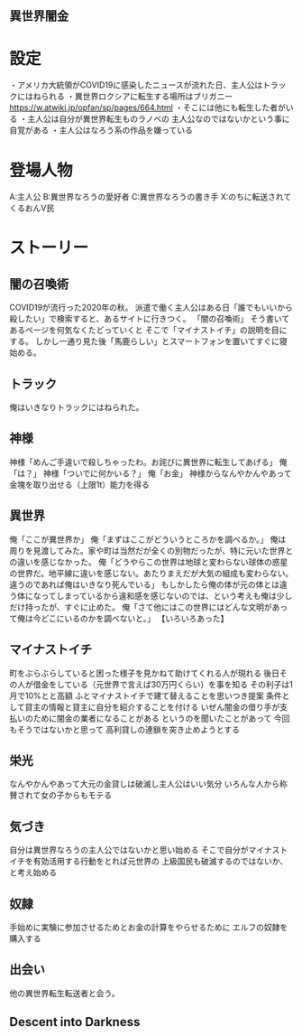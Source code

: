 異世界闇金
---
# 設定
・アメリカ大統領がCOVID19に感染したニュースが流れた日、主人公はトラックにはねられる
・異世界ロクシアに転生する場所はブリガニー
https://w.atwiki.jp/opfan/sp/pages/664.html
・そこには他にも転生した者がいる
・主人公は自分が異世界転生ものラノベの
主人公なのではないかという事に自覚がある
・主人公はなろう系の作品を嫌っている

# 登場人物
A:主人公
B:異世界なろうの愛好者
C:異世界なろうの書き手
X:のちに転送されてくるおんV民

# ストーリー
## 闇の召喚術
COVID19が流行った2020年の秋。
派遣で働く主人公はある日「誰でもいいから殺したい」で検索すると、あるサイトに行きつく。
「闇の召喚術」
そう書いてあるページを何気なくたどっていくと
そこで「マイナストイチ」の説明を目にする。
しかし一通り見た後「馬鹿らしい」とスマートフォンを置いてすぐに寝始める。

## トラック
俺はいきなりトラックにはねられた。

## 神様
神様「めんご手違いで殺しちゃったわ。お詫びに異世界に転生してあげる」
俺「は？」
神様「ついでに何かいる？」
俺「お金」
神様からなんやかんやあって金塊を取り出せる（上限1t）能力を得る

## 異世界
俺「ここが異世界か」
俺「まずはここがどういうところかを調べるか。」
俺は周りを見渡してみた。家や町は当然だが全くの別物だったが、特に元いた世界との違いを感じなかった。
俺「どうやらこの世界は地球と変わらない球体の惑星の世界だ。地平線に違いを感じない。あたりまえだが大気の組成も変わらない。違うのであれば俺はいきなり死んでいる」
もしかしたら俺の体が元の体とは違う体になってしまっているから違和感を感じないのでは、という考えも俺は少しだけ持ったが、すぐに止めた。
俺「さて他にはこの世界にはどんな文明があって俺は今どこにいるのかを調べないと。」
【いろいろあった】

## マイナストイチ
町をぶらぶらしていると困った様子を見かねて助けてくれる人が現れる
後日その人が借金をしている（元世界で言えば30万円くらい）を事を知る
その利子は1月で10%とと高額
ふとマイナストイチで建て替えることを思いつき提案
条件として貸主の情報と貸主に自分を紹介することを付ける
いぜん闇金の借り手が支払いのために闇金の業者になることがある
というのを聞いたことがあって
今回もそうではないかと思って
高利貸しの連鎖を突き止めようとする

## 栄光
なんやかんやあって大元の金貸しは破滅し主人公はいい気分
いろんな人から称賛されて女の子からもモテる

## 気づき
自分は異世界なろうの主人公ではないかと思い始める
そこで自分がマイナストイチを有効活用する行動をとれば元世界の
上級国民も破滅するのではないか、と考え始める

## 奴隷
手始めに実験に参加させるためとお金の計算をやらせるために
エルフの奴隷を購入する

## 出会い
他の異世界転生転送者と会う。
## Descent into Darkness